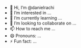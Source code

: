 - 👋 Hi, I’m @danielrachi
- 👀 I’m interested in ...
- 🌱 I’m currently learning ...
- 💞️ I’m looking to collaborate on ...
- 📫 How to reach me ...
- 😄 Pronouns: ...
- ⚡ Fun fact: ...

<!---
danielrachi/danielrachi is a ✨ special ✨ repository because its `README.md` (this file) appears on your GitHub profile.
You can click the Preview link to take a look at your changes.
--->
